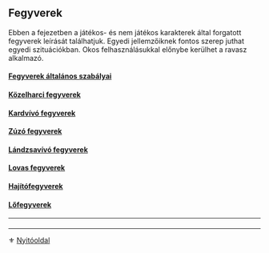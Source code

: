## Fegyverek

Ebben a fejezetben a játékos- és nem játékos karakterek által forgatott fegyverek leírását találhatjuk. Egyedi jellemzőiknek fontos szerep juthat egyedi szituációkban. Okos felhasználásukkal előnybe kerülhet a ravasz alkalmazó.

#### [Fegyverek általános szabályai](068_01_fegyverek_altalanos_szabalyai.md)

#### [Közelharci fegyverek](068_02_kozelharci_fegyverek.md)

#### [Kardvívó fegyverek](068_03_kardvivo_fegyverek.md)

#### [Zúzó fegyverek](068_04_zuzo_fegyverek.md)

#### [Lándzsavívó fegyverek](068_05_landzsavivo_fegyverek.md)

#### [Lovas fegyverek](068_06_lovas_fegyverek.md)

#### [Hajítófegyverek](068_07_hajitofegyverek.md)

#### [Lőfegyverek](068_08_lofegyverek.md)

---

#### 

---

⚜️ [Nyitóoldal](start.md)
